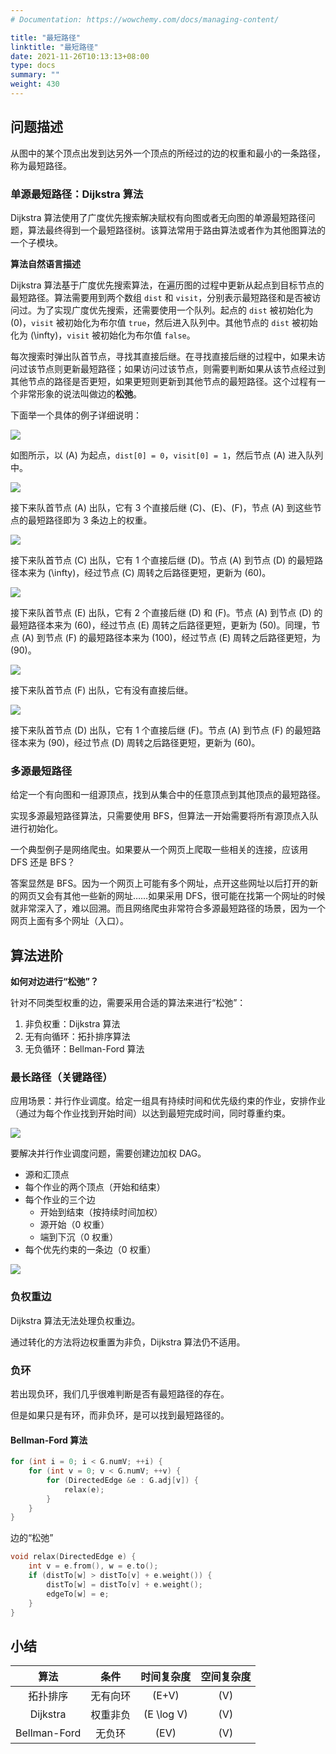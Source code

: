 ```yaml
---
# Documentation: https://wowchemy.com/docs/managing-content/

title: "最短路径"
linktitle: "最短路径"
date: 2021-11-26T10:13:13+08:00
type: docs
summary: ""
weight: 430
---
```


<!--more-->

## 问题描述

从图中的某个顶点出发到达另外一个顶点的所经过的边的权重和最小的一条路径，称为最短路径。

### 单源最短路径：Dijkstra 算法

Dijkstra 算法使用了广度优先搜索解决赋权有向图或者无向图的单源最短路径问题，算法最终得到一个最短路径树。该算法常用于路由算法或者作为其他图算法的一个子模块。

**算法自然语言描述**

Dijkstra 算法基于广度优先搜索算法，在遍历图的过程中更新从起点到目标节点的最短路径。算法需要用到两个数组 `dist` 和 `visit`，分别表示最短路径和是否被访问过。为了实现广度优先搜索，还需要使用一个队列。起点的 `dist` 被初始化为 \(0\)，`visit` 被初始化为布尔值 `true`，然后进入队列中。其他节点的 `dist` 被初始化为 \(\infty\)，`visit` 被初始化为布尔值 `false`。

每次搜索时弹出队首节点，寻找其直接后继。在寻找直接后继的过程中，如果未访问过该节点则更新最短路径；如果访问过该节点，则需要判断如果从该节点经过到其他节点的路径是否更短，如果更短则更新到其他节点的最短路径。这个过程有一个非常形象的说法叫做边的**松弛**。

下面举一个具体的例子详细说明：

![](/learn/algorithm/graph-theory/Dijkstra1.png)

如图所示，以 \(A\) 为起点，`dist[0] = 0`，`visit[0] = 1`，然后节点 \(A\) 进入队列中。

![](/learn/algorithm/graph-theory/Dijkstra2.png)

接下来队首节点 \(A\) 出队，它有 3 个直接后继 \(C\)、\(E\)、\(F\)，节点 \(A\) 到这些节点的最短路径即为 3 条边上的权重。

![](/learn/algorithm/graph-theory/Dijkstra3.png)

接下来队首节点 \(C\) 出队，它有 1 个直接后继 \(D\)。节点 \(A\) 到节点 \(D\) 的最短路径本来为 \(\infty\)，经过节点 \(C\) 周转之后路径更短，更新为 \(60\)。

![](/learn/algorithm/graph-theory/Dijkstra4.png)

接下来队首节点 \(E\) 出队，它有 2 个直接后继 \(D\) 和 \(F\)。节点 \(A\) 到节点 \(D\) 的最短路径本来为 \(60\)，经过节点 \(E\) 周转之后路径更短，更新为 \(50\)。同理，节点 \(A\) 到节点 \(F\) 的最短路径本来为 \(100\)，经过节点 \(E\) 周转之后路径更短，为 \(90\)。

![](/learn/algorithm/graph-theory/Dijkstra5.png)

接下来队首节点 \(F\) 出队，它有没有直接后继。

![](/learn/algorithm/graph-theory/Dijkstra6.png)

接下来队首节点 \(D\) 出队，它有 1 个直接后继 \(F\)。节点 \(A\) 到节点 \(F\) 的最短路径本来为 \(90\)，经过节点 \(D\) 周转之后路径更短，更新为 \(60\)。

### 多源最短路径

给定一个有向图和一组源顶点，找到从集合中的任意顶点到其他顶点的最短路径。

实现多源最短路径算法，只需要使用 BFS，但算法一开始需要将所有源顶点入队进行初始化。

一个典型例子是网络爬虫。如果要从一个网页上爬取一些相关的连接，应该用 DFS 还是 BFS？

答案显然是 BFS。因为一个网页上可能有多个网址，点开这些网址以后打开的新的网页又会有其他一些新的网址……如果采用 DFS，很可能在找第一个网址的时候就非常深入了，难以回溯。而且网络爬虫非常符合多源最短路径的场景，因为一个网页上面有多个网址（入口）。

## 算法进阶

**如何对边进行“松弛”？**

针对不同类型权重的边，需要采用合适的算法来进行“松弛”：

1. 非负权重：Dijkstra 算法
2. 无有向循环：拓扑排序算法
3. 无负循环：Bellman-Ford 算法

### 最长路径（关键路径）

应用场景：并行作业调度。给定一组具有持续时间和优先级约束的作业，安排作业（通过为每个作业找到开始时间）以达到最短完成时间，同时尊重约束。

![](/learn/algorithm/graph-theory/关键路径1.jpeg)

要解决并行作业调度问题，需要创建边加权 DAG。

- 源和汇顶点
- 每个作业的两个顶点（开始和结束）
- 每个作业的三个边
  - 开始到结束（按持续时间加权）
  - 源开始（0 权重）
  - 端到下沉（0 权重）
- 每个优先约束的一条边（0 权重）

![](/learn/algorithm/graph-theory/关键路径2.jpeg)

### 负权重边

Dijkstra 算法无法处理负权重边。

通过转化的方法将边权重置为非负，Dijkstra 算法仍不适用。

### 负环

若出现负环，我们几乎很难判断是否有最短路径的存在。

但是如果只是有环，而非负环，是可以找到最短路径的。

#### Bellman-Ford 算法

```cpp
for (int i = 0; i < G.numV; ++i) {
    for (int v = 0; v < G.numV; ++v) {
        for (DirectedEdge &e : G.adj[v]) {
            relax(e);
        }
    }
}
```

边的“松弛”

```cpp
void relax(DirectedEdge e) {
    int v = e.from(), w = e.to();
    if (distTo[w] > distTo[v] + e.weight()) {
        distTo[w] = distTo[v] + e.weight();
        edgeTo[w] = e;
    }
}
```

## 小结

|     算法     |   条件   | 时间复杂度 | 空间复杂度 |
| :----------: | :------: | :--------: | :--------: |
|   拓扑排序   | 无有向环 |   \(E+V\)    |    \(V\)     |
|   Dijkstra   | 权重非负 | \(E \log V\) |    \(V\)     |
| Bellman-Ford |  无负环  |    \(EV\)    |    \(V\)     |